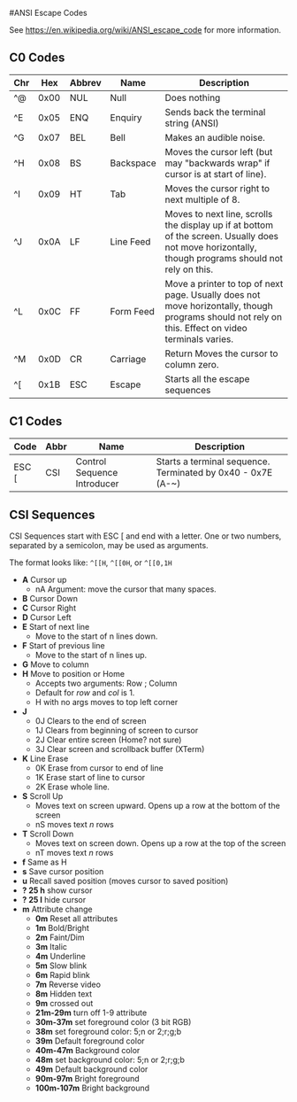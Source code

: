 
#ANSI Escape Codes

See https://en.wikipedia.org/wiki/ANSI_escape_code for more information.

## C0 Codes

| Chr | Hex  | Abbrev | Name       | Description     |
|-----|------|--------|------------|-----------------|
| ^@  | 0x00 | NUL    | Null       | Does nothing    |
| ^E  | 0x05 | ENQ    | Enquiry    | Sends back the terminal string (ANSI) |
| ^G  | 0x07 | BEL    | Bell       | Makes an audible noise.  |
| ^H  | 0x08 | BS     | Backspace  | Moves the cursor left (but may "backwards wrap" if cursor is at start of line). |
| ^I  | 0x09 | HT     | Tab	       | Moves the cursor right to next multiple of 8. |
| ^J  | 0x0A | LF     | Line Feed  | Moves to next line, scrolls the display up if at bottom of the screen. Usually does not move horizontally, though programs should not rely on this. |
| ^L  | 0x0C | FF     | Form Feed  | Move a printer to top of next page. Usually does not move horizontally, though programs should not rely on this. Effect on video terminals varies. |
| ^M  | 0x0D | CR     | Carriage   | Return	Moves the cursor to column zero. |
| ^[  | 0x1B | ESC    |	Escape     | Starts all the escape sequences |

## C1 Codes

| Code   | Abbr  | Name                         | Description  |
|--------|-------|------------------------------|--------------|
| ESC [  | CSI   | Control Sequence Introducer  | Starts a terminal sequence. Terminated by 0x40 - 0x7E (A-~) |

## CSI Sequences

CSI Sequences start with ESC [ and end with a letter. One or two numbers,
separated by a semicolon, may be used as arguments. 

The format looks like: `^[[H`, `^[[0H`, or `^[[0,1H`

* **A** Cursor up
  * nA Argument: move the cursor that many spaces.
* **B** Cursor Down
* **C** Cursor Right
* **D** Cursor Left
* **E** Start of next line
  * Move to the start of n lines down.
* **F** Start of previous line
  * Move to the start of n lines up.
* **G** Move to column
* **H** Move to position or Home
  * Accepts two arguments: Row ; Column
  * Default for *row* and *col* is 1.
  * H with no args moves to top left corner
* **J**
  * 0J Clears to the end of screen
  * 1J Clears from beginning of screen to cursor
  * 2J Clear entire screen (Home? not sure)
  * 3J Clear screen and scrollback buffer (XTerm)
* **K** Line Erase
  * 0K Erase from cursor to end of line
  * 1K Erase start of line to cursor
  * 2K Erase whole line.
* **S** Scroll Up
  * Moves text on screen upward. Opens up a row at the bottom of the screen
  * nS moves text *n* rows
* **T** Scroll Down
  * Moves text on screen down. Opens up a row at the top of the screen
  * nT moves text *n* rows
* **f** Same as H
* **s** Save cursor position
* **u** Recall saved position (moves cursor to saved position)
* **? 25 h** show cursor
* **? 25 l** hide cursor
* **m** Attribute change
  * **0m** Reset all attributes
  * **1m** Bold/Bright
  * **2m** Faint/Dim
  * **3m** Italic
  * **4m** Underline
  * **5m** Slow blink
  * **6m** Rapid blink
  * **7m** Reverse video
  * **8m** Hidden text
  * **9m** crossed out
  * **21m-29m** turn off 1-9 attribute
  * **30m-37m** set foreground color (3 bit RGB)
  * **38m** set foreground color: 5;n or 2;r;g;b
  * **39m** Default foreground color
  * **40m-47m** Background color
  * **48m** set background color: 5;n or 2;r;g;b
  * **49m** Default background color
  * **90m-97m** Bright foreground
  * **100m-107m** Bright background
    